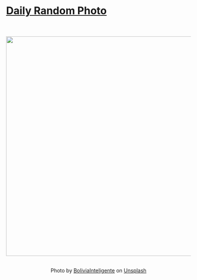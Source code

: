 # [Daily Random Photo](https://www.dailyrandomphoto.com/)

<div align="center">
  <br>
  <br>
  <a href="https://www.dailyrandomphoto.com/p/2023/2023-12-13/"><img src="https://images.unsplash.com/photo-1701014159141-639d07c4eba4?crop=entropy&cs=tinysrgb&fit=max&fm=jpg&ixid=M3w3NzUwOHwwfDF8cmFuZG9tfHx8fHx8fHx8MTcwMjQyNzQ0NHw&ixlib=rb-4.0.3&q=80&w=1080" width="600px"></a>
  <br>
  <br>
  <p class="has-text-grey">Photo by <a href="https://unsplash.com/@boliviainteligente?utm_source=Daily%20Random%20Photo&amp;utm_medium=referral" target="_blank" rel="noopener noreferrer">BoliviaInteligente</a> on <a href="https://unsplash.com/photos/an-image-of-the-planet-saturn-taken-from-space-exDrlepnHcQ?utm_source=Daily%20Random%20Photo&amp;utm_medium=referral" target="_blank" rel="noopener noreferrer">Unsplash</a></p>
</div>
